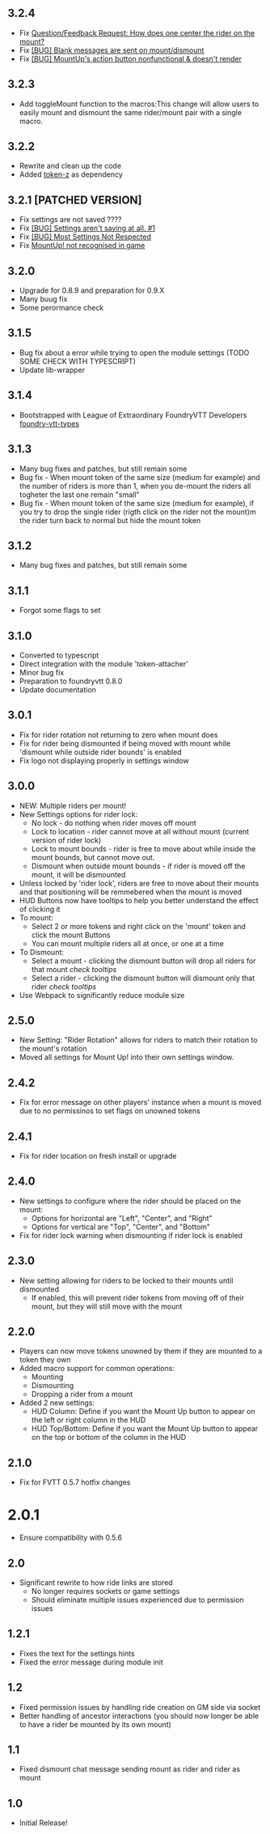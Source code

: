 ## 3.2.4

- Fix [Question/Feedback Request: How does one center the rider on the mount?](https://github.com/p4535992/MountUp/issues/6)
- Fix [[BUG] Blank messages are sent on mount/dismount](https://github.com/p4535992/MountUp/issues/5)
- Fix [[BUG] MountUp's action button nonfunctional & doesn't render](https://github.com/p4535992/MountUp/issues/4)

## 3.2.3

- Add toggleMount function to the macros:This change will allow users to easily mount and dismount the same rider/mount pair with a single macro.

## 3.2.2

- Rewrite and clean up the code
- Added [token-z](https://github.com/theripper93/token-z) as dependency

## 3.2.1 [PATCHED VERSION]

- Fix settings are not saved ????
- Fix [[BUG] Settings aren't saving at all. #1](https://github.com/p4535992/MountUp/issues/1)
- Fix [[BUG] Most Settings Not Respected](https://github.com/p4535992/MountUp/issues/2)
- Fix [MountUp! not recognised in game](https://github.com/p4535992/MountUp/issues/3)

## 3.2.0

- Upgrade for 0.8.9 and preparation for 0.9.X
- Many buug fix
- Some perormance check

## 3.1.5

- Bug fix about a error while trying to open the module settings (TODO SOME CHECK WITH TYPESCRIPT)
- Update lib-wrapper

## 3.1.4

- Bootstrapped with League of Extraordinary FoundryVTT Developers  [foundry-vtt-types](https://github.com/League-of-Foundry-Developers/foundry-vtt-types)

## 3.1.3

- Many bug fixes and patches, but still remain some
- Bug fix - When mount token of the same size (medium for example) and the number of riders is more than 1, when you de-mount the riders all togheter the last one remain "small"
- Bug fix - When mount token of the same size (medium for example), if you try to drop the single rider (rigth click on the rider not the mount)m the rider turn back to normal but hide the mount token

## 3.1.2

- Many bug fixes and patches, but still remain some

## 3.1.1

- Forgot some flags to set

## 3.1.0

- Converted to typescript
- Direct integration with the module 'token-attacher'
- Minor bug fix 
- Preparation to foundryvtt 0.8.0
- Update documentation

## 3.0.1
- Fix for rider rotation not returning to zero when mount does
- Fix for rider being dismounted if being moved with mount while 'dismount while outside rider bounds' is enabled
- Fix logo not displaying properly in settings window


## 3.0.0
- NEW: Multiple riders per mount!
- New Settings options for rider lock:
    - No lock - do nothing when rider moves off mount
    - Lock to location - rider cannot move at all without mount (current version of rider lock)
    - Lock to mount bounds - rider is free to move about while inside the mount bounds, but cannot move out.
    - Dismount when outside mount bounds - if rider is moved off the mount, it will be dismounted
- Unless locked by 'rider lock', riders are free to move about their mounts and that positioning will be remmebered when the mount is moved
- HUD Buttons now have tooltips to help you better understand the effect of clicking it
- To mount:
    - Select 2 or more tokens and right click on the 'mount' token and click the mount Buttons
    - You can mount multiple riders all at once, or one at a time
- To Dismount:
    - Select a mount - clicking the dismount button will drop all riders for that mount *check tooltips*
    - Select a rider - clicking the dismount button will dismount only that rider *check tooltips*
- Use Webpack to significantly reduce module size


## 2.5.0
- New Setting: "Rider Rotation" allows for riders to match their rotation to the mount's rotation
- Moved all settings for Mount Up! into their own settings window.

## 2.4.2
- Fix for error message on other players' instance when a mount is moved due to no permissinos to set flags on unowned tokens

## 2.4.1
- Fix for rider location on fresh install or upgrade

## 2.4.0
- New settings to configure where the rider should be placed on the mount:
	- Options for horizontal are "Left", "Center", and "Right"
	- Options for vertical are "Top", "Center", and "Bottom"
- Fix for rider lock warning when dismounting if rider lock is enabled


## 2.3.0
- New setting allowing for riders to be locked to their mounts until dismounted
	- If enabled, this will prevent rider tokens from moving off of their mount, but they will still move with the mount

## 2.2.0
- Players can now move tokens unowned by them if they are mounted to a token they own
- Added macro support for common operations:
	- Mounting
	- Dismounting
	- Dropping a rider from a mount
- Added 2 new settings:
	- HUD Column: Define if you want the Mount Up button to appear on the left or right column in the HUD
	- HUD Top/Bottom: Define if you want the Mount Up button to appear on the top or bottom of the column in the HUD

## 2.1.0
- Fix for FVTT 0.5.7 hotfix changes

# 2.0.1
- Ensure compatibility with 0.5.6

## 2.0
- Significant rewrite to how ride links are stored
	- No longer requires sockets or game settings
	- Should eliminate multiple issues experienced due to permission issues

## 1.2.1
- Fixes the text for the settings hints
- Fixed the error message during module init

## 1.2
- Fixed permission issues by handling ride creation on GM side via socket
- Better handling of ancestor interactions (you should now longer be able to have a rider be mounted by its own mount)

## 1.1
- Fixed dismount chat message sending mount as rider and rider as mount

## 1.0
- Initial Release!
